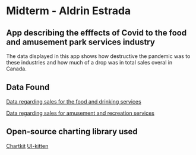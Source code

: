 # Midterm - Aldrin Estrada

## App describing the efffects of Covid to the food and amusement park services industry
The data displayed in this app shows how destructive the pandemic was to these industries and how much of a drop was in total sales overal in Canada. 

## Data Found
[Data regarding sales for the food and drinking services](https://www150.statcan.gc.ca/t1/tbl1/en/tv.action?pid=2110023201&pickMembers%5B0%5D=2.1&cubeTimeFrame.startYear=2017&cubeTimeFrame.endYear=2021&referencePeriods=20170101%2C20210101)

[Data regarding sales for amusement and recreation services](https://www150.statcan.gc.ca/t1/tbl1/en/tv.action?pid=2110010401&cubeTimeFrame.startYear=2017&cubeTimeFrame.endYear=2021&referencePeriods=20170101%2C20210101)


## Open-source charting library used
[Chartkit](https://www.npmjs.com/package/react-native-chart-kit)
[UI-kitten](https://akveo.github.io/react-native-ui-kitten/)
